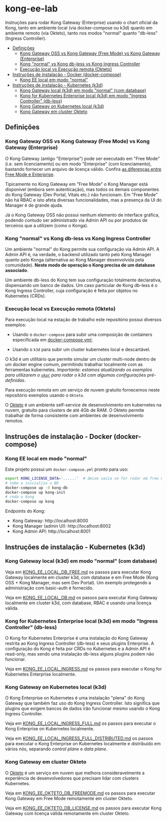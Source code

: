 # kong-ee-lab <!-- omit in toc -->

Instruções para rodar Kong Gateway (Enterprise) usando o chart oficial da Kong, tanto em ambiente local (via docker-compose ou k3d) quanto em ambiente remoto (via Okteto), tanto nos modos "normal" quanto "db-less" (Ingress Controller).

- [Definições](#definições)
  - [Kong Gateway OSS vs Kong Gateway (Free Mode) vs Kong Gateway (Enterprise)](#kong-gateway-oss-vs-kong-gateway-free-mode-vs-kong-gateway-enterprise)
  - [Kong "normal" vs Kong db-less vs Kong Ingress Controller](#kong-normal-vs-kong-db-less-vs-kong-ingress-controller)
  - [Execução local vs Execução remota (Okteto)](#execução-local-vs-execução-remota-okteto)
- [Instruções de instalação - Docker (docker-compose)](#instruções-de-instalação---docker-docker-compose)
  - [Kong EE local em modo "normal"](#kong-ee-local-em-modo-normal)
- [Instruções de instalação - Kubernetes (k3d)](#instruções-de-instalação---kubernetes-k3d)
  - [Kong Gateway local (k3d) em modo "normal" (com database)](#kong-gateway-local-k3d-em-modo-normal-com-database)
  - [Kong for Kubernetes Enterprise local (k3d) em modo "Ingress Controller" (db-less)](#kong-for-kubernetes-enterprise-local-k3d-em-modo-ingress-controller-db-less)
  - [Kong Gateway on Kubernetes local (k3d)](#kong-gateway-on-kubernetes-local-k3d)
  - [Kong Gateway em cluster Okteto](#kong-gateway-em-cluster-okteto)

## Definições

### Kong Gateway OSS vs Kong Gateway (Free Mode) vs Kong Gateway (Enterprise)

O Kong Gateway (antigo "Enterprise") pode ser executado em "Free Mode" (i.e. sem licenciamento) ou em modo "Enterprise" (com licenciamento), bastando fornecer um arquivo de licença válido. Confira [as diferenças entre Free Mode e Enterprise](https://docs.konghq.com/gateway/latest/plan-and-deploy/licenses/).

Tipicamente no Kong Gateway em "Free Mode" o Kong Manager está disponível (embora sem autenticação), mas todos os demais componentes do Kong Gateway (Dev Portal, Vitals etc.) não funcionam. Em "Free Mode" não há RBAC e isto afeta diversas funcionalidades, mas a presença da UI do Manager é de grande ajuda.

Já o Kong Gateway OSS não possui nenhum elemento de interface gráfica, podendo contudo ser administrado via Admin API ou por produtos de terceiros que a utilizem (como o Konga).

### Kong "normal" vs Kong db-less vs Kong Ingress Controller

Um ambiente "normal" do Kong permite sua configuração via Admin API. A Admin API é, na verdade, o backend utilizado tanto pelo Kong Manager quanto pelo Konga (alternativa ao Kong Manager desenvolvida pela comunidade). **Neste modo de operação o Kong precisa de um database associado**.

Um ambiente db-less do Kong tem sua configuração totalmente declarativa, dispensando um banco de dados. Um caso particular de Kong db-less é o Kong Ingress Controller, cuja configuração é feita por objetos no Kubernetes (CRDs).

### Execução local vs Execução remota (Okteto)

Para execução local na estação de trabalho este repositório possui diversos exemplos:

* Usando o `docker-compose` para subir uma composição de containers especificada em [docker-compose.yml](docker-compose.yml);

* Usando o `k3d` para subir um cluster kubernetes local e descartável.

O k3d é um utilitário que permite simular um cluster multi-node dentro de um docker engine comum, permitindo trabalhar localmente com as ferramentas kubernetes. *Importante: estamos atualizando os exemplos para utilizarem o [`vkpr`](https://docs.vkpr.net/) para rodar o k3d com algumas configurações pré-definidas*.

Para execução remota em um serviço de nuvem gratuito fornecemos neste repositório exemplos usando o `Okteto`.

O [Okteto](https://okteto.com) é um ambiente self-service de desenvolvimento em kubernetes na nuvem, gratuito para clusters de até 4Gb de RAM. O Okteto permite trabalhar de forma consistente com ambientes de desenvolvimento remotos. 

## Instruções de instalação - Docker (docker-compose)

### Kong EE local em modo "normal"

Este projeto possui um `docker-compose.yml` pronto para uso:

```sh
export KONG_LICENSE_DATA='......'  # deixe vazia se for rodar em free mode
# sobe e inicializa o BD
docker-compose up -d kong-db
docker-compose up kong-init
# roda o kong
docker-compose up kong
```

Endpoints do Kong:

* Kong Gateway: http://localhost:8000
* Kong Manager (admin UI): http://localhost:8002
* Kong Admin API: http://localhost:8001

## Instruções de instalação - Kubernetes (k3d)

### Kong Gateway local (k3d) em modo "normal" (com database)

Veja em [KONG_EE_LOCAL_DB_FREE.md](KONG_EE_LOCAL_DB_FREE.md) os passos para executar Kong Gateway localmente em cluster k3d, com database e em Free Mode (Kong OSS + Kong Manager, mas sem Dev Portal). Um exemplo protegendo a administração com basic-auth é fornecido.

Veja em [KONG_EE_LOCAL_DB.md](KONG_EE_LOCAL_DB.md) os passos para executar Kong Gateway localmente em cluster k3d, com database, RBAC e usando uma licença válida.

### Kong for Kubernetes Enterprise local (k3d) em modo "Ingress Controller" (db-less)

O Kong for Kubernetes Enterprise é uma instalação do Kong Gateway restrita ao Kong Ingress Controller (db-less) e seus plugins Enterprise. A configuração do Kong é feita por CRDs no Kubernetes e a Admin API é read-only, mas sendo uma instalação db-less alguns plugins podem não funcionar.

Veja em [KONG_EE_LOCAL_INGRESS.md](KONG_EE_LOCAL_INGRESS.md) os passos para executar o Kong for Kubernetes Enterprise localmente.

### Kong Gateway on Kubernetes local (k3d)

O Kong Enterprise on Kubernetes é uma instalação "plena" do Kong Gateway que também faz uso do Kong Ingress Controller. Isto significa que plugins que exigem bancos de dados irão funcionar mesmo usando o Kong Ingress Controller.

Veja em [KONG_EE_LOCAL_INGRESS_FULL.md](KONG_EE_LOCAL_INGRESS_FULL.md) os passos para executar o Kong Enterprise on Kubernetes localmente.

Veja em [KONG_EE_LOCAL_INGRESS_FULL_DISTRIBUTED.md](KONG_EE_LOCAL_INGRESS_FULL_DISTRIBUTED.md) os passos para executar o Kong Enterprise on Kubernetes localmente e distribuído em vários nós, separando *control plane* e *data plane*.

### Kong Gateway em cluster Okteto

O [Okteto](https://www.okteto.com/) é um serviço em nuvem que melhora consideravelmente a experiência de desenvolvedores que precisam lidar com clusters Kubernetes.

Veja em [KONG_EE_OKTETO_DB_FREEMODE.md](KONG_EE_OKTETO_DB_FREEMODE.md) os passos para executar Kong Gateway em Free Mode remotamente em cluster Okteto.

Veja em [KONG_EE_OKTETO_DB_LICENSE.md](KONG_EE_OKTETO_DB_LICENSE.md) os passos para executar Kong Gateway com licença válida remotamente em cluster Okteto.
